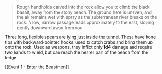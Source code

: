 > Rough handholds carved into the rock allow you to climb the black basalt, away from the stony beach. The ground here is uneven, and the air remains wet with spray as the subterranean river breaks on the rock. A low, narrow passage leads approximately to the east, sloping gently downward away from you.

Three long, flexible spears are lying just inside the tunnel. These have bone tips with backward-pointed hooks, used to catch crabs and bring them up onto the rock. Used as weapons, they inflict only **1d4** damage and require two hands to wield, but can reach the nearer part of the beach from the ledge.

[[Event 1 - Enter the Beastmen]]